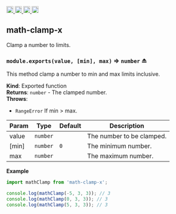 <a href="https://travis-ci.org/Xotic750/math-clamp-x"
   title="Travis status">
<img
   src="https://travis-ci.org/Xotic750/math-clamp-x.svg?branch=master"
   alt="Travis status" height="18"/>
</a>
<a href="https://david-dm.org/Xotic750/math-clamp-x"
   title="Dependency status">
<img src="https://david-dm.org/Xotic750/math-clamp-x.svg"
   alt="Dependency status" height="18"/>
</a>
<a href="https://david-dm.org/Xotic750/math-clamp-x#info=devDependencies"
   title="devDependency status">
<img src="https://david-dm.org/Xotic750/math-clamp-x/dev-status.svg"
   alt="devDependency status" height="18"/>
</a>
<a href="https://badge.fury.io/js/math-clamp-x" title="npm version">
<img src="https://badge.fury.io/js/math-clamp-x.svg"
   alt="npm version" height="18"/>
</a>
<a name="module_math-clamp-x"></a>

## math-clamp-x

Clamp a number to limits.

<a name="exp_module_math-clamp-x--module.exports"></a>

### `module.exports(value, [min], max)` ⇒ <code>number</code> ⏏

This method clamp a number to min and max limits inclusive.

**Kind**: Exported function  
**Returns**: <code>number</code> - The clamped number.  
**Throws**:

- <code>RangeError</code> If min > max.

| Param | Type                | Default        | Description               |
| ----- | ------------------- | -------------- | ------------------------- |
| value | <code>number</code> |                | The number to be clamped. |
| [min] | <code>number</code> | <code>0</code> | The minimum number.       |
| max   | <code>number</code> |                | The maximum number.       |

**Example**

```js
import mathClamp from 'math-clamp-x';

console.log(mathClamp(-5, 3, 3)); // 3
console.log(mathClamp(0, 3, 3)); // 3
console.log(mathClamp(5, 3, 3)); // 3
```
